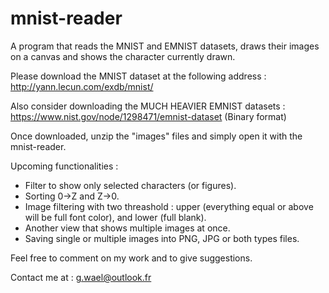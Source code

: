 # mnist-reader
A program that reads the MNIST and EMNIST datasets, draws their images on a canvas and shows the character currently drawn.

Please download the MNIST dataset at the following address : 
http://yann.lecun.com/exdb/mnist/

Also consider downloading the MUCH HEAVIER EMNIST datasets :
https://www.nist.gov/node/1298471/emnist-dataset (Binary format)

Once downloaded, unzip the "images" files and simply open it with the mnist-reader.

Upcoming functionalities :
- Filter to show only selected characters (or figures).
- Sorting 0->Z and Z->0.
- Image filtering with two threashold : upper (everything equal or above will be full font color), and lower (full blank).
- Another view that shows multiple images at once.
- Saving single or multiple images into PNG, JPG or both types files.

Feel free to comment on my work and to give suggestions.

Contact me at : g.wael@outlook.fr
